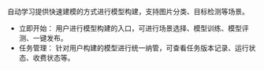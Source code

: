 自动学习提供快速建模的方式进行模型构建，支持图片分类、目标检测等场景。  
- 立即开始： 用户进行模型构建的入口，可进行场景选择、模型训练、模型评测、一键发布。
- 任务管理： 针对用户构建的模型进行统一纳管，可查看任务版本记录、运行状态、收费状态等。



